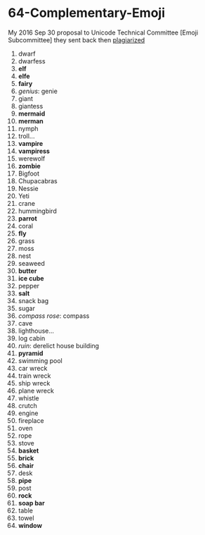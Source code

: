 # 64-Complementary-Emoji
My 2016 Sep 30 proposal to Unicode Technical Committee [Emoji Subcommittee] they sent back then [plagiarized](http://web.archive.org/web/20180417225811/www.unicode.org/emoji/emoji-requests.html)

1. dwarf
2. dwarfess
3. **elf**
4. **elfe**
5. **fairy**
6. *genius*: genie
7. giant
8. giantess
9. **mermaid**
10. **merman**
11. nymph
12. troll...
13. **vampire**
14. **vampiress**
15. werewolf
16. **zombie**
17. Bigfoot
18. Chupacabras
19. Nessie
20. Yeti
21. crane
22. hummingbird
23. **parrot**
24. coral
25. **fly**
26. grass
27. moss
28. nest
29. seaweed
30. **butter**
31. **ice cube**
32. pepper
33. **salt**
34. snack bag
35. sugar
36. *compass rose*: compass
37. cave
38. lighthouse...
39. log cabin
40. *ruin*: derelict house building
41. **pyramid**
42. swimming pool
43. car wreck
44. train wreck
45. ship wreck
46. plane wreck
47. whistle
48. crutch
49. engine
50. fireplace
51. oven
52. rope
53. stove
54. **basket**
55. **brick**
56. **chair**
57. desk
58. **pipe**
59. post
60. **rock**
61. **soap bar**
62. table
63. towel
64. **window**
